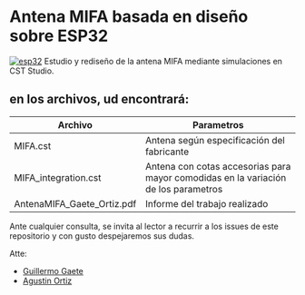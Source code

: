 # Antena MIFA basada en diseño sobre ESP32
[![esp32](https://i1.wp.com/www.circuituncle.com/wp-content/uploads/2019/10/esp32.png?fit=416%2C416&ssl=1)](https://www.espressif.com/en/products/socs/esp32)
Estudio y rediseño de la antena MIFA mediante simulaciones en CST Studio.

## en los archivos, ud encontrará:

| Archivo | Parametros |
| ------ | ------ |
| MIFA.cst | Antena según especificación del fabricante |
| MIFA_integration.cst | Antena con cotas accesorias para mayor comodidas en la variación de los parametros |
|AntenaMIFA_Gaete_Ortiz.pdf|Informe del trabajo realizado|

Ante cualquier consulta, se invita al lector a recurrir a los issues de este repositorio y con gusto despejaremos sus dudas.

Atte:
- [Guillermo Gaete](isaacgaete@est.frba.utn.edu.ar)
- [Agustin Ortiz](aortiz@est.frba.utn.edu.ar)
